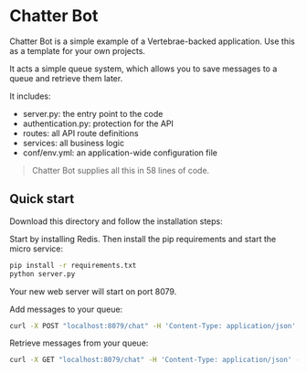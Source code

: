 # Chatter Bot

Chatter Bot is a simple example of a Vertebrae-backed application. Use this as a template for your own projects. 

It acts a simple queue system, which allows you to save messages to a queue and retrieve them later.

It includes:

- server.py: the entry point to the code
- authentication.py: protection for the API
- routes: all API route definitions
- services: all business logic
- conf/env.yml: an application-wide configuration file

> Chatter Bot supplies all this in 58 lines of code.

## Quick start

Download this directory and follow the installation steps:

Start by installing Redis. Then install the pip requirements and start the micro service:

```bash
pip install -r requirements.txt
python server.py
```

Your new web server will start on port 8079. 

Add messages to your queue:
```bash
curl -X POST "localhost:8079/chat" -H 'Content-Type: application/json' -H "token: abc123" -d '{"text":"hi, there"}'
```

Retrieve messages from your queue:
```bash
curl -X GET "localhost:8079/chat" -H 'Content-Type: application/json' -H "token: abc123"
```

